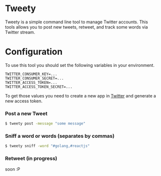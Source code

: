 # Tweety

Tweety is a simple command line tool to manage Twitter accounts. This tools allows you to
post new tweets, retweet, and track some words via Twitter stream.

# Configuration

To use this tool you should set the following variables in your environment.
```
TWITTER_CONSUMER_KEY=...
TWITTER_CONSUMER_SECRET=...
TWITTER_ACCESS_TOKEN=...
TWITTER_ACCESS_TOKEN_SECRET=...
```

To get those values you need to create a new app in [Twitter](https://apps.twitter.com/) and generate a new access token.
### Post a new Tweet

```sh
$ tweety post -message "some message"
```

### Sniff a word or words (separates by commas)

```sh
$ tweety sniff -word "#golang,#reactjs"
```

### Retweet (in progress)

soon :P
